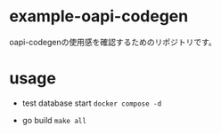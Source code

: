 # example-oapi-codegen

oapi-codegenの使用感を確認するためのリポジトリです。



# usage

- test database start
    `docker compose -d`

- go build 
    `make all`
